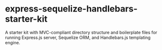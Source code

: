 # express-sequelize-handlebars-starter-kit
A starter kit with MVC-compliant directory structure and boilerplate files for running Express.js server, Sequelize ORM, and Handlebars.js templating engine.
